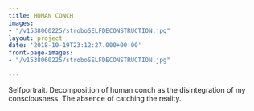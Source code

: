 ```yaml
---
title: HUMAN CONCH
images:
- "/v1538060225/stroboSELFDECONSTRUCTION.jpg"
layout: project
date: '2018-10-19T23:12:27.000+00:00'
front-page-images:
- "/v1538060225/stroboSELFDECONSTRUCTION.jpg"

---
```

Selfportrait. Decomposition of human conch as the disintegration of my consciousness. The absence of catching the reality.